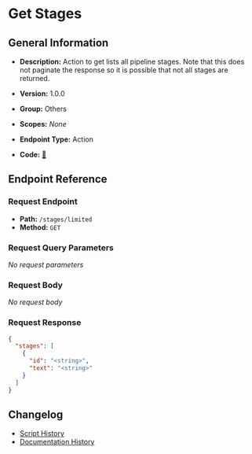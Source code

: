 # Get Stages

## General Information

- **Description:** Action to get lists all pipeline stages. Note that this does 
not paginate the response so it is possible that not all stages 
are returned.

- **Version:** 1.0.0
- **Group:** Others
- **Scopes:** _None_
- **Endpoint Type:** Action
- **Code:** [🔗](https://github.com/NangoHQ/integration-templates/tree/main/integrations/lever-sandbox/actions/get-stages.ts)


## Endpoint Reference

### Request Endpoint

- **Path:** `/stages/limited`
- **Method:** `GET`

### Request Query Parameters

_No request parameters_

### Request Body

_No request body_

### Request Response

```json
{
  "stages": [
    {
      "id": "<string>",
      "text": "<string>"
    }
  ]
}
```

## Changelog

- [Script History](https://github.com/NangoHQ/integration-templates/commits/main/integrations/lever-sandbox/actions/get-stages.ts)
- [Documentation History](https://github.com/NangoHQ/integration-templates/commits/main/integrations/lever-sandbox/actions/get-stages.md)

<!-- END  GENERATED CONTENT -->

